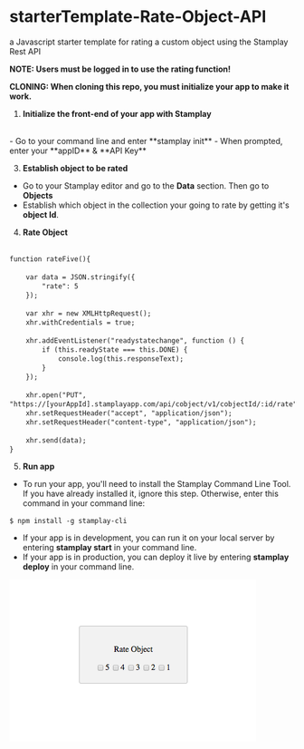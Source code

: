 # starterTemplate-Rate-Object-API
a Javascript starter template for rating a custom object using the Stamplay Rest API

**NOTE: Users must be logged in to use the rating function!**

**CLONING: When cloning this repo, you must initialize your app to make it work.**

 1) **Initialize the front-end of your app with Stamplay**
 <br>
- Go to your command line and enter **stamplay init**
- When prompted, enter your **appID** & **API Key**

3) **Establish object to be rated**
- Go to your Stamplay editor and go to the **Data** section. Then go to **Objects**
- Establish which object in the collection your going to rate by getting it's **object Id**.

4) **Rate Object**
```

function rateFive(){

	var data = JSON.stringify({
  		"rate": 5
	});

	var xhr = new XMLHttpRequest();
	xhr.withCredentials = true;

	xhr.addEventListener("readystatechange", function () {
  		if (this.readyState === this.DONE) {
    		console.log(this.responseText);
  		}
	});

	xhr.open("PUT", "https://[yourAppId].stamplayapp.com/api/cobject/v1/cobjectId/:id/rate");
	xhr.setRequestHeader("accept", "application/json");
	xhr.setRequestHeader("content-type", "application/json");

	xhr.send(data);
}

```
5) **Run app**
- To run your app, you'll need to install the Stamplay Command Line Tool. If you have already installed it, ignore this step. Otherwise, enter this command in your command line:
```
$ npm install -g stamplay-cli
```
- If your app is in development, you can run it on your local server by entering **stamplay start** in your command line.
- If your app is in production, you can deploy it live by entering **stamplay deploy** in your command line.

![alt tag](public/images/rate-object-rest-api-micro-repo.png)
